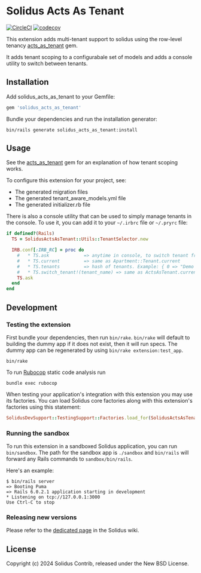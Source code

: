 # Solidus Acts As Tenant

[![CircleCI](https://circleci.com/gh/nebulab/solidus_acts_as_tenant.svg?style=shield)](https://circleci.com/gh/nebulab/solidus_acts_as_tenant)
[![codecov](https://codecov.io/gh/nebulab/solidus_acts_as_tenant/branch/main/graph/badge.svg)](https://codecov.io/gh/nebulab/solidus_acts_as_tenant)


This extension adds multi-tenant support to solidus using the row-level tenancy [acts_as_tenant](https://github.com/ErwinM/acts_as_tenant/commits/master/) gem.

It adds tenant scoping to a configurabale set of models and adds a console utility to switch between tenants.

## Installation

Add solidus_acts_as_tenant to your Gemfile:

```ruby
gem 'solidus_acts_as_tenant'
```

Bundle your dependencies and run the installation generator:

```shell
bin/rails generate solidus_acts_as_tenant:install
```

## Usage

See the [acts_as_tenant](https://github.com/ErwinM/acts_as_tenant) gem for an explanation of how tenant scoping works.

To configure this extension for your project, see:

- The generated migration files
- The generated tenant_aware_models.yml file
- The generated initializer.rb file


There is also a console utility that can be used to simply manage tenants in the console.
To use it, you can add it to your `~/.irbrc` file or `~/.pryrc` file:

```ruby
if defined?(Rails)
  TS = SolidusActsAsTenant::Utils::TenantSelector.new

  IRB.conf[:IRB_RC] = proc do
    #   * TS.ask             => anytime in console, to switch tenant from a list
    #   * TS.current         => same as Apartment::Tenant.current
    #   * TS.tenants         => hash of tenants. Example: { 0 => "Demo Company" }
    #   * TS.switch_tenant!(tenant_name) => same as ActsAsTenant.current_tenant = Tenant.find_by(name: tenant_name)
    TS.ask
  end
end
```

## Development

### Testing the extension

First bundle your dependencies, then run `bin/rake`. `bin/rake` will default to building the dummy
app if it does not exist, then it will run specs. The dummy app can be regenerated by using
`bin/rake extension:test_app`.

```shell
bin/rake
```

To run [Rubocop](https://github.com/bbatsov/rubocop) static code analysis run

```shell
bundle exec rubocop
```

When testing your application's integration with this extension you may use its factories.
You can load Solidus core factories along with this extension's factories using this statement:

```ruby
SolidusDevSupport::TestingSupport::Factories.load_for(SolidusActsAsTenant::Engine)
```

### Running the sandbox

To run this extension in a sandboxed Solidus application, you can run `bin/sandbox`. The path for
the sandbox app is `./sandbox` and `bin/rails` will forward any Rails commands to
`sandbox/bin/rails`.

Here's an example:

```
$ bin/rails server
=> Booting Puma
=> Rails 6.0.2.1 application starting in development
* Listening on tcp://127.0.0.1:3000
Use Ctrl-C to stop
```

### Releasing new versions

Please refer to the [dedicated page](https://github.com/solidusio/solidus/wiki/How-to-release-extensions) in the Solidus wiki.

## License

Copyright (c) 2024 Solidus Contrib, released under the New BSD License.
